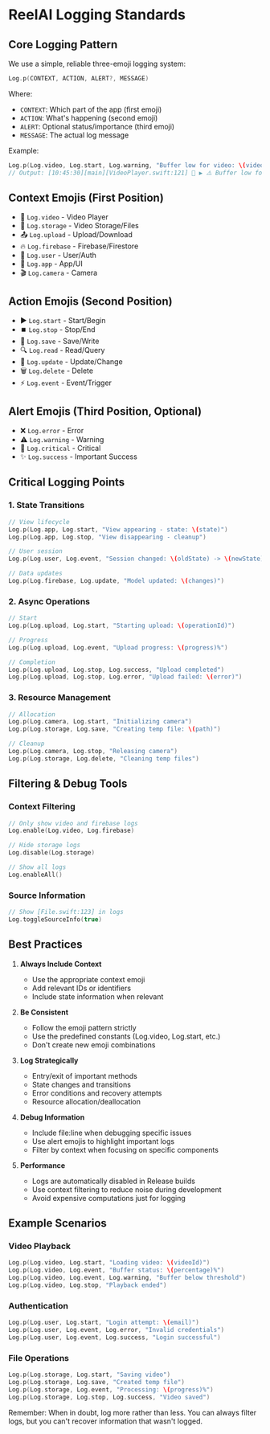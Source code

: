 # ReelAI Logging Standards

## Core Logging Pattern

We use a simple, reliable three-emoji logging system:
```swift
Log.p(CONTEXT, ACTION, ALERT?, MESSAGE)
```

Where:
- `CONTEXT`: Which part of the app (first emoji)
- `ACTION`: What's happening (second emoji)
- `ALERT`: Optional status/importance (third emoji)
- `MESSAGE`: The actual log message

Example:
```swift
Log.p(Log.video, Log.start, Log.warning, "Buffer low for video: \(videoId)")
// Output: [10:45:30][main][VideoPlayer.swift:121] 🎥 ▶️ ⚠️ Buffer low for video: abc123
```

## Context Emojis (First Position)
- 🎥 `Log.video` - Video Player
- 📼 `Log.storage` - Video Storage/Files
- 📤 `Log.upload` - Upload/Download
- 🔥 `Log.firebase` - Firebase/Firestore
- 👤 `Log.user` - User/Auth
- 📱 `Log.app` - App/UI
- 🎬 `Log.camera` - Camera

## Action Emojis (Second Position)
- ▶️ `Log.start` - Start/Begin
- ⏹️ `Log.stop` - Stop/End
- 💾 `Log.save` - Save/Write
- 🔍 `Log.read` - Read/Query
- 🔄 `Log.update` - Update/Change
- 🗑️ `Log.delete` - Delete
- ⚡️ `Log.event` - Event/Trigger

## Alert Emojis (Third Position, Optional)
- ❌ `Log.error` - Error
- ⚠️ `Log.warning` - Warning
- 🚨 `Log.critical` - Critical
- ✨ `Log.success` - Important Success

## Critical Logging Points

### 1. State Transitions
```swift
// View lifecycle
Log.p(Log.app, Log.start, "View appearing - state: \(state)")
Log.p(Log.app, Log.stop, "View disappearing - cleanup")

// User session
Log.p(Log.user, Log.event, "Session changed: \(oldState) -> \(newState)")

// Data updates
Log.p(Log.firebase, Log.update, "Model updated: \(changes)")
```

### 2. Async Operations
```swift
// Start
Log.p(Log.upload, Log.start, "Starting upload: \(operationId)")

// Progress
Log.p(Log.upload, Log.event, "Upload progress: \(progress)%")

// Completion
Log.p(Log.upload, Log.stop, Log.success, "Upload completed")
Log.p(Log.upload, Log.stop, Log.error, "Upload failed: \(error)")
```

### 3. Resource Management
```swift
// Allocation
Log.p(Log.camera, Log.start, "Initializing camera")
Log.p(Log.storage, Log.save, "Creating temp file: \(path)")

// Cleanup
Log.p(Log.camera, Log.stop, "Releasing camera")
Log.p(Log.storage, Log.delete, "Cleaning temp files")
```

## Filtering & Debug Tools

### Context Filtering
```swift
// Only show video and firebase logs
Log.enable(Log.video, Log.firebase)

// Hide storage logs
Log.disable(Log.storage)

// Show all logs
Log.enableAll()
```

### Source Information
```swift
// Show [File.swift:123] in logs
Log.toggleSourceInfo(true)
```

## Best Practices

1. **Always Include Context**
   - Use the appropriate context emoji
   - Add relevant IDs or identifiers
   - Include state information when relevant

2. **Be Consistent**
   - Follow the emoji pattern strictly
   - Use the predefined constants (Log.video, Log.start, etc.)
   - Don't create new emoji combinations

3. **Log Strategically**
   - Entry/exit of important methods
   - State changes and transitions
   - Error conditions and recovery attempts
   - Resource allocation/deallocation

4. **Debug Information**
   - Include file:line when debugging specific issues
   - Use alert emojis to highlight important logs
   - Filter by context when focusing on specific components

5. **Performance**
   - Logs are automatically disabled in Release builds
   - Use context filtering to reduce noise during development
   - Avoid expensive computations just for logging

## Example Scenarios

### Video Playback
```swift
Log.p(Log.video, Log.start, "Loading video: \(videoId)")
Log.p(Log.video, Log.event, "Buffer status: \(percentage)%")
Log.p(Log.video, Log.event, Log.warning, "Buffer below threshold")
Log.p(Log.video, Log.stop, "Playback ended")
```

### Authentication
```swift
Log.p(Log.user, Log.start, "Login attempt: \(email)")
Log.p(Log.user, Log.event, Log.error, "Invalid credentials")
Log.p(Log.user, Log.event, Log.success, "Login successful")
```

### File Operations
```swift
Log.p(Log.storage, Log.start, "Saving video")
Log.p(Log.storage, Log.save, "Created temp file")
Log.p(Log.storage, Log.event, "Processing: \(progress)%")
Log.p(Log.storage, Log.stop, Log.success, "Video saved")
```

Remember: When in doubt, log more rather than less. You can always filter logs, but you can't recover information that wasn't logged.